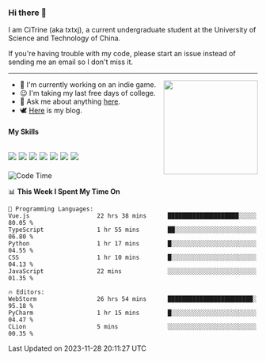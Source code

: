 ### Hi there 👋

I am CiTrine (aka txtxj), a current undergraduate student at the University of Science and Technology of China.

If you're having trouble with my code, please start an issue instead of sending me an email so I don't miss it.

---

<img align="right" height="190" src="http://github-profile-summary-cards.vercel.app/api/cards/stats?username=txtxj&theme=vue">

- 🌱 I'm currently working on an indie game.
- 😉 I'm taking my last free days of college.
- 💬 Ask me about anything [here](https://github.com/txtxj/txtxj/issues).
- 🕊️ [Here](https://txtxj.top) is my blog.

#### My Skills

![](https://img.shields.io/badge/Unity-000000?logo=unity&logoColor=fff)
![](https://img.shields.io/badge/C%23-239120?logo=csharp&logoColor=fff)
![](https://img.shields.io/badge/Python-3e74a2?logo=python&logoColor=fff)
![](https://img.shields.io/badge/C++-65318e?logo=cplusplus&logoColor=fff)
![](https://img.shields.io/badge/C-5654a2?logo=c&logoColor=fff)
![](https://img.shields.io/badge/Blender-f5792a?logo=blender&logoColor=fff)
![](https://img.shields.io/badge/MS%20SQL-cc2927?logo=microsoftsqlserver&logoColor=fff)
---

<!--START_SECTION:waka-->
![Code Time](http://img.shields.io/badge/Code%20Time-1%2C501%20hrs%2023%20mins-blue)

📊 **This Week I Spent My Time On** 

```text
💬 Programming Languages: 
Vue.js                   22 hrs 38 mins      ████████████████████░░░░░   80.05 % 
TypeScript               1 hr 55 mins        ██░░░░░░░░░░░░░░░░░░░░░░░   06.80 % 
Python                   1 hr 17 mins        █░░░░░░░░░░░░░░░░░░░░░░░░   04.55 % 
CSS                      1 hr 10 mins        █░░░░░░░░░░░░░░░░░░░░░░░░   04.13 % 
JavaScript               22 mins             ░░░░░░░░░░░░░░░░░░░░░░░░░   01.35 % 

🔥 Editors: 
WebStorm                 26 hrs 54 mins      ████████████████████████░   95.18 % 
PyCharm                  1 hr 15 mins        █░░░░░░░░░░░░░░░░░░░░░░░░   04.47 % 
CLion                    5 mins              ░░░░░░░░░░░░░░░░░░░░░░░░░   00.35 % 
```


 Last Updated on 2023-11-28 20:11:27 UTC
<!--END_SECTION:waka-->
